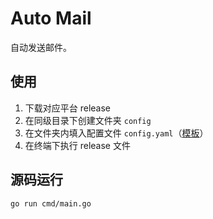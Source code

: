 # Auto Mail

自动发送邮件。

## 使用

1. 下载对应平台 release
2. 在同级目录下创建文件夹 `config`
3. 在文件夹内填入配置文件 `config.yaml`（[模板](https://github.com/aimerneige/auto-mail/blob/master/config/config.yaml)）
4. 在终端下执行 release 文件

## 源码运行

```bash
go run cmd/main.go
```